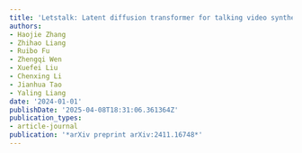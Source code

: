 ```yaml
---
title: 'Letstalk: Latent diffusion transformer for talking video synthesis'
authors:
- Haojie Zhang
- Zhihao Liang
- Ruibo Fu
- Zhengqi Wen
- Xuefei Liu
- Chenxing Li
- Jianhua Tao
- Yaling Liang
date: '2024-01-01'
publishDate: '2025-04-08T18:31:06.361364Z'
publication_types:
- article-journal
publication: '*arXiv preprint arXiv:2411.16748*'
---
```

